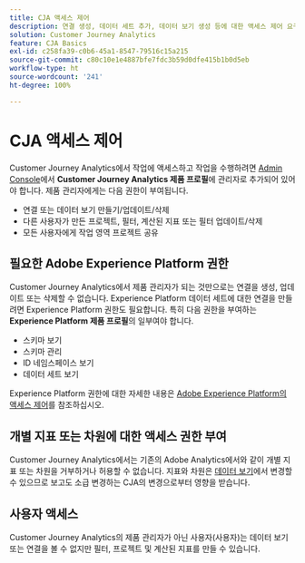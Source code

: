 ```yaml
---
title: CJA 액세스 제어
description: 연결 생성, 데이터 세트 추가, 데이터 보기 생성 등에 대한 액세스 제어 요구 사항에 대해 알아봅니다.
solution: Customer Journey Analytics
feature: CJA Basics
exl-id: c258fa39-c0b6-45a1-8547-79516c15a215
source-git-commit: c80c10e1e4887bfe7fdc3b59d0dfe415b1b0d5eb
workflow-type: ht
source-wordcount: '241'
ht-degree: 100%

---
```


# CJA 액세스 제어

Customer Journey Analytics에서 작업에 액세스하고 작업을 수행하려면 [Admin Console](https://adminconsole.adobe.com/enterprise/)에서 **Customer Journey Analytics 제품 프로필**&#x200B;에 관리자로 추가되어 있어야 합니다. 제품 관리자에게는 다음 권한이 부여됩니다.

* 연결 또는 데이터 보기 만들기/업데이트/삭제
* 다른 사용자가 만든 프로젝트, 필터, 계산된 지표 또는 필터 업데이트/삭제
* 모든 사용자에게 작업 영역 프로젝트 공유

## 필요한 Adobe Experience Platform 권한

Customer Journey Analytics에서 제품 관리자가 되는 것만으로는 연결을 생성, 업데이트 또는 삭제할 수 없습니다. Experience Platform 데이터 세트에 대한 연결을 만들려면 Experience Platform 권한도 필요합니다. 특히 다음 권한을 부여하는 **Experience Platform 제품 프로필**&#x200B;의 일부여야 합니다.

* 스키마 보기
* 스키마 관리
* ID 네임스페이스 보기
* 데이터 세트 보기

Experience Platform 권한에 대한 자세한 내용은 [Adobe Experience Platform의 액세스 제어](https://experienceleague.adobe.com/docs/experience-platform/access-control/home.html?lang=ko)를 참조하십시오.

## 개별 지표 또는 차원에 대한 액세스 권한 부여

Customer Journey Analytics에서는 기존의 Adobe Analytics에서와 같이 개별 지표 또는 차원을 거부하거나 허용할 수 없습니다. 지표와 차원은 [데이터 보기](/help/data-views/data-views.md)에서 변경할 수 있으므로 보고도 소급 변경하는 CJA의 변경으로부터 영향을 받습니다.

## 사용자 액세스

Customer Journey Analytics의 제품 관리자가 아닌 사용자(사용자)는 데이터 보기 또는 연결을 볼 수 없지만 필터, 프로젝트 및 계산된 지표를 만들 수 있습니다.

